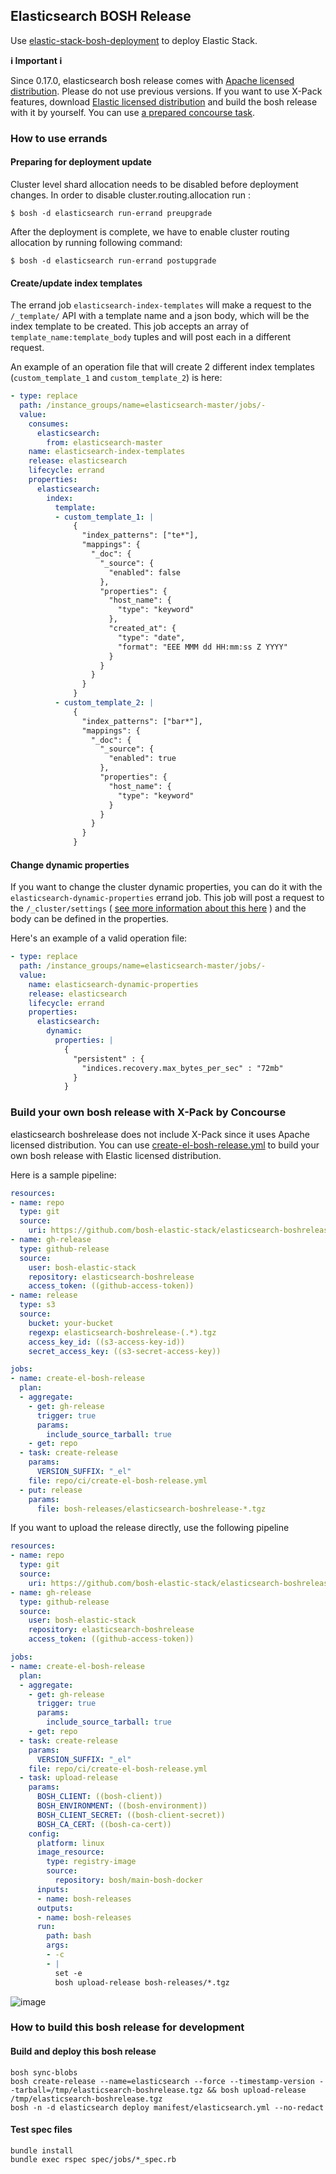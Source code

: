 ## Elasticsearch BOSH Release

Use [elastic-stack-bosh-deployment](https://github.com/bosh-elastic-stack/elastic-stack-bosh-deployment) to deploy Elastic Stack.

**ℹ️ Important ℹ️**

Since 0.17.0, elasticsearch bosh release comes with [Apache licensed distribution](https://www.elastic.co/downloads/elasticsearch-oss).
Please do not use previous versions.
If you want to use X-Pack features, download [Elastic licensed distribution](https://www.elastic.co/jp/downloads/elasticsearch) and build the bosh release with it by yourself. You can use [a prepared concourse task](#build-your-own-bosh-release-with-x-pack-by-concourse). 

### How to use errands

#### Preparing for deployment update

Cluster level shard allocation needs to be disabled before deployment changes.
In order to disable cluster.routing.allocation run :
```
$ bosh -d elasticsearch run-errand preupgrade
```
After the deployment is complete, we have to enable cluster routing allocation by running following command:
```
$ bosh -d elasticsearch run-errand postupgrade
```


#### Create/update index templates


The errand job `elasticsearch-index-templates` will make a request to the `/_template/` API with a template name and a
json body, which will be the index template to be created.
This job accepts an array of `template_name:template_body` tuples and will post each in a different request.

An example of an operation file that will create 2 different index templates (`custom_template_1` and
`custom_template_2`) is here:

```yaml
- type: replace
  path: /instance_groups/name=elasticsearch-master/jobs/-
  value:
    consumes:
      elasticsearch:
        from: elasticsearch-master
    name: elasticsearch-index-templates
    release: elasticsearch
    lifecycle: errand
    properties: 
      elasticsearch:
        index:
          template:
          - custom_template_1: |
              {
                "index_patterns": ["te*"], 
                "mappings": { 
                  "_doc": { 
                    "_source": { 
                      "enabled": false 
                    }, 
                    "properties": { 
                      "host_name": { 
                        "type": "keyword" 
                      }, 
                      "created_at": { 
                        "type": "date", 
                        "format": "EEE MMM dd HH:mm:ss Z YYYY" 
                      } 
                    } 
                  } 
                } 
              }
          - custom_template_2: |
              {
                "index_patterns": ["bar*"], 
                "mappings": { 
                  "_doc": { 
                    "_source": { 
                      "enabled": true 
                    }, 
                    "properties": { 
                      "host_name": { 
                        "type": "keyword" 
                      } 
                    } 
                  } 
                } 
              }
```

#### Change dynamic properties

If you want to change the cluster dynamic properties, you can do it with the `elasticsearch-dynamic-properties` errand job.
This job will post a request to the `/_cluster/settings` ( [see more information about this here](https://www.elastic.co/guide/en/elasticsearch/reference/current/cluster-update-settings.html) ) and the body can be defined in the properties.

Here's an example of a valid operation file:
```yaml
- type: replace
  path: /instance_groups/name=elasticsearch-master/jobs/-
  value:
    name: elasticsearch-dynamic-properties
    release: elasticsearch
    lifecycle: errand
    properties:
      elasticsearch:
        dynamic:
          properties: |
            {
              "persistent" : {
                "indices.recovery.max_bytes_per_sec" : "72mb"
              }
            }
```

### Build your own bosh release with X-Pack by Concourse

elasticsearch boshrelease does not include X-Pack since it uses Apache licensed distribution.
You can use [create-el-bosh-release.yml](ci/create-el-bosh-release.yml) to build your own bosh release with Elastic licensed distribution.

Here is a sample pipeline:

```yaml
resources:
- name: repo
  type: git
  source:
    uri: https://github.com/bosh-elastic-stack/elasticsearch-boshrelease.git
- name: gh-release
  type: github-release
  source:
    user: bosh-elastic-stack
    repository: elasticsearch-boshrelease
    access_token: ((github-access-token))
- name: release
  type: s3
  source:
    bucket: your-bucket
    regexp: elasticsearch-boshrelease-(.*).tgz
    access_key_id: ((s3-access-key-id))
    secret_access_key: ((s3-secret-access-key))

jobs:
- name: create-el-bosh-release
  plan:
  - aggregate:
    - get: gh-release
      trigger: true
      params:
        include_source_tarball: true
    - get: repo
  - task: create-release
    params:
      VERSION_SUFFIX: "_el"
    file: repo/ci/create-el-bosh-release.yml
  - put: release
    params:
      file: bosh-releases/elasticsearch-boshrelease-*.tgz
```

If you want to upload the release directly, use the following pipeline

```yaml
resources:
- name: repo
  type: git
  source:
    uri: https://github.com/bosh-elastic-stack/elasticsearch-boshrelease.git
- name: gh-release
  type: github-release
  source:
    user: bosh-elastic-stack
    repository: elasticsearch-boshrelease
    access_token: ((github-access-token))

jobs:
- name: create-el-bosh-release
  plan:
  - aggregate:
    - get: gh-release
      trigger: true
      params:
        include_source_tarball: true
    - get: repo
  - task: create-release
    params:
      VERSION_SUFFIX: "_el"
    file: repo/ci/create-el-bosh-release.yml
  - task: upload-release
    params:
      BOSH_CLIENT: ((bosh-client))
      BOSH_ENVIRONMENT: ((bosh-environment))
      BOSH_CLIENT_SECRET: ((bosh-client-secret))
      BOSH_CA_CERT: ((bosh-ca-cert))
    config:
      platform: linux
      image_resource:
        type: registry-image
        source:
          repository: bosh/main-bosh-docker
      inputs:
      - name: bosh-releases
      outputs:
      - name: bosh-releases
      run:
        path: bash
        args:
        - -c
        - |
          set -e
          bosh upload-release bosh-releases/*.tgz
```

![image](https://user-images.githubusercontent.com/106908/54032101-ff718980-41f3-11e9-9377-eedf8384816a.png)

### How to build this bosh release for development

#### Build and deploy this bosh release

```
bosh sync-blobs
bosh create-release --name=elasticsearch --force --timestamp-version --tarball=/tmp/elasticsearch-boshrelease.tgz && bosh upload-release /tmp/elasticsearch-boshrelease.tgz
bosh -n -d elasticsearch deploy manifest/elasticsearch.yml --no-redact
```

#### Test spec files

```
bundle install
bundle exec rspec spec/jobs/*_spec.rb
```
